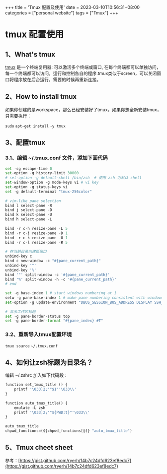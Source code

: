 +++
title = 'Tmux 配置及使用'
date = 2023-03-10T10:56:31+08:00
categories = ["personal website"]
tags = ["Tmux"] 
+++


# tmux 配置使用

## 1、What's tmux

[tmux](http://tmux.github.io/) 是一个终端复用器: 可以激活多个终端或窗口, 在每个终端都可以单独访问，每一个终端都可以访问，运行和控制各自的程序.tmux类似于screen，可以关闭窗口将程序放在后台运行，需要的时候再重新连接。

## 2、How to install tmux

如果你创建的是workspace，那么已经安装好了tmux，如果你想全新安装tmux，只需要执行：

`sudo` `apt-get install` `-y tmux`

## 3、配置tmux

### **3.1、编辑 ~/.tmux.conf 文件，添加下面代码**

```python
set -sg escape-time 0
set-option -g history-limit 30000
# set-option -g default-shell /bin/zsh  # 使用 zsh 为默认 shell
set-window-option -g mode-keys vi # vi key
set-option -g status-keys vi
set -g default-terminal "tmux-256color"
  
# vim-like pane selection
bind l select-pane -R
bind j select-pane -D
bind k select-pane -U
bind h select-pane -L
  
bind -r c-h resize-pane -L 5
bind -r c-j resize-pane -D 1
bind -r c-k resize-pane -U 1
bind -r c-l resize-pane -R 5
  
# 在当前目录创建新窗口
unbind-key c
bind c new-window -c "#{pane_current_path}"
unbind-key '"'
unbind-key '%'
bind '"' split-window -c '#{pane_current_path}'
bind '%' split-window -h -c '#{pane_current_path}'
# end
  
set -g base-index 1 # start windows numbering at 1
setw -g pane-base-index 1 # make pane numbering consistent with windows
set-option -g update-environment "DBUS_SESSION_BUS_ADDRESS DISPLAY SSH_ASKPASS SSH_AUTH_SOCK SSH_AGENT_PID SSH_CONNECTION WINDOWID XAUTHORITY"
  
# 显示工作区标题
set -g pane-border-status top
set -g pane-border-format "#{pane_index} #T"
```

### **3.2、重新导入tmux配置环境**

`tmux source` `~/.tmux.conf`

## 4、如何让zsh标题为目录名？

编辑 ~/.zshrc 加入如下代码段：

```python
function set_tmux_title () {
    printf '\033]2;'"$1"'\033\\'
}
  
function auto_tmux_title() {
    emulate -L zsh
    printf '\033]2;'"${PWD:t}"'\033\\'
}
  
auto_tmux_title
chpwd_functions=(${chpwd_functions[@]} "auto_tmux_title")
```

## 5、Tmux cheet sheet

参考：[https://gist.github.com/ryerh/14b7c24dfd623ef8edc7](https://gist.github.com/ryerh/14b7c24dfd623ef8edc7)